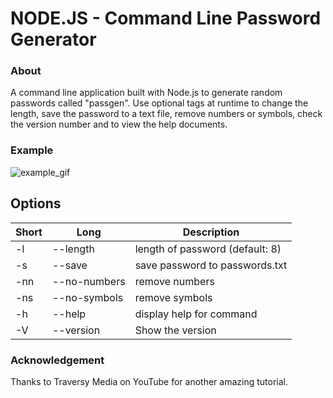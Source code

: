 # NODE.JS - Command Line Password Generator

### About

A command line application built with Node.js to generate random passwords called "passgen". Use optional tags at runtime to change the length, save the password to a text file, remove numbers or symbols, check the version number and to view the help documents.

### Example

![example_gif](./example.gif)

## Options

| Short | Long              | Description                     |
| ----- | ----------------- | ------------------------------- |
| -l    | --length <number> | length of password (default: 8) |
| -s    | --save            | save password to passwords.txt  |
| -nn   | --no-numbers      | remove numbers                  |
| -ns   | --no-symbols      | remove symbols                  |
| -h    | --help            | display help for command        |
| -V    | --version         | Show the version                |

### Acknowledgement

Thanks to Traversy Media on YouTube for another amazing tutorial.
